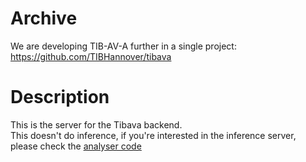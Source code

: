 # Archive

We are developing TIB-AV-A further in a single project: https://github.com/TIBHannover/tibava

# Description

This is the server for the Tibava backend.\
This doesn't do inference, if you're interested in the inference server, please check the [analyser code](https://github.com/TIBHannover/tibava-analyser/)


